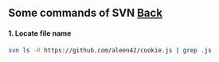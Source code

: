 ## Some commands of SVN [Back](./qa.md)

#### 1. Locate file name

```bash
svn ls -R https://github.com/aleen42/cookie.js | grep .js
```
